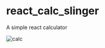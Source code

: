 # react_calc_slinger

A simple react calculator 

![calc](https://user-images.githubusercontent.com/71145865/167411614-a8b20c27-f3c1-4b1d-a003-fee163ad4622.png)
